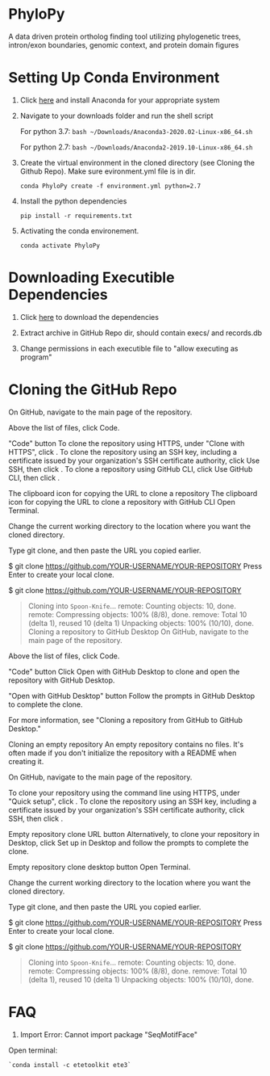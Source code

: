 # PhyloPy
A data driven protein ortholog finding tool utilizing phylogenetic trees, intron/exon boundaries, genomic context, and protein domain figures

# Setting Up Conda Environment

  1. Click [here](https://www.anaconda.com/products/individual) and install Anaconda for your appropriate system
  
  
  2. Navigate to your downloads folder and run the shell script
    
      For python 3.7: `bash ~/Downloads/Anaconda3-2020.02-Linux-x86_64.sh`

      For python 2.7: `bash ~/Downloads/Anaconda2-2019.10-Linux-x86_64.sh`
      
      
  3. Create the virtual environment in the cloned directory (see Cloning the Github Repo). Make sure evironment.yml file is in dir.
  
      `conda PhyloPy create -f environment.yml python=2.7`
      
  4. Install the python dependencies
  
      `pip install -r requirements.txt`
      
  5. Activating the conda environement.
  
      `conda activate PhyloPy`

# Downloading Executible Dependencies

  1. Click [here](https://drive.google.com/file/d/1T2vvrFE4WY0ViiUXWEtoperxZn3z9DSS/view?usp=sharing) to download the dependencies
  
  2. Extract archive in GitHub Repo dir, should contain execs/ and records.db
  
  3. Change permissions in each executible file to "allow executing as program"

# Cloning the GitHub Repo

  On GitHub, navigate to the main page of the repository.

Above the list of files, click  Code.

"Code" button
To clone the repository using HTTPS, under "Clone with HTTPS", click . To clone the repository using an SSH key, including a certificate issued by your organization's SSH certificate authority, click Use SSH, then click . To clone a repository using GitHub CLI, click Use GitHub CLI, then click .

The clipboard icon for copying the URL to clone a repository
The clipboard icon for copying the URL to clone a repository with GitHub CLI
Open Terminal.

Change the current working directory to the location where you want the cloned directory.

Type git clone, and then paste the URL you copied earlier.

$ git clone https://github.com/YOUR-USERNAME/YOUR-REPOSITORY
Press Enter to create your local clone.

$ git clone https://github.com/YOUR-USERNAME/YOUR-REPOSITORY
> Cloning into `Spoon-Knife`...
> remote: Counting objects: 10, done.
> remote: Compressing objects: 100% (8/8), done.
> remove: Total 10 (delta 1), reused 10 (delta 1)
> Unpacking objects: 100% (10/10), done.
Cloning a repository to GitHub Desktop
On GitHub, navigate to the main page of the repository.

Above the list of files, click  Code.

"Code" button
Click  Open with GitHub Desktop to clone and open the repository with GitHub Desktop.

"Open with GitHub Desktop" button
Follow the prompts in GitHub Desktop to complete the clone.

For more information, see "Cloning a repository from GitHub to GitHub Desktop."

Cloning an empty repository
An empty repository contains no files. It's often made if you don't initialize the repository with a README when creating it.

On GitHub, navigate to the main page of the repository.

To clone your repository using the command line using HTTPS, under "Quick setup", click . To clone the repository using an SSH key, including a certificate issued by your organization's SSH certificate authority, click SSH, then click .

Empty repository clone URL button
Alternatively, to clone your repository in Desktop, click  Set up in Desktop and follow the prompts to complete the clone.

Empty repository clone desktop button
Open Terminal.

Change the current working directory to the location where you want the cloned directory.

Type git clone, and then paste the URL you copied earlier.

$ git clone https://github.com/YOUR-USERNAME/YOUR-REPOSITORY
Press Enter to create your local clone.

$ git clone https://github.com/YOUR-USERNAME/YOUR-REPOSITORY
> Cloning into `Spoon-Knife`...
> remote: Counting objects: 10, done.
> remote: Compressing objects: 100% (8/8), done.
> remove: Total 10 (delta 1), reused 10 (delta 1)
> Unpacking objects: 100% (10/10), done.

# FAQ

  1. Import Error: Cannot import package "SeqMotifFace"
  
   Open terminal:
   
    `conda install -c etetoolkit ete3`
